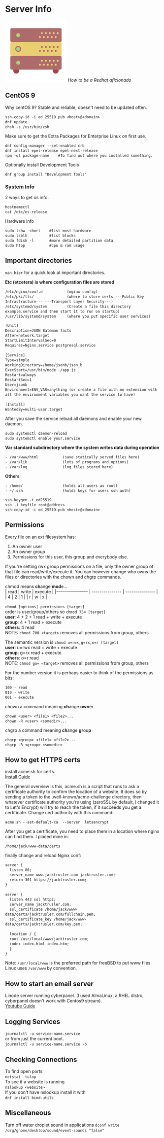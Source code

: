 # Server Info 
![Server Info](./svgs/servers.svg "Server Info")
*How to be a Redhat aficionado*

## CentOS 9
Why centOS 9? Stable and reliable, doesn't need to be updated often.  

    ssh-copy-id -i ed_25519.pub <host>@<domain>  
    dnf update
    chsh -s /usr/bin/zsh

Make sure to get the Extra Packages for Enterprise Linux on first use.

    dnf config-manager --set-enabled crb
    dnf install epel-release epel-next-release
    rpm -ql package-name    #To find out where you installed something.

Optionally install Development Tools

    dnf group install "Development Tools"

### System Info 
2 ways to get os info. 

    hostnamectl
    cat /etc/os-release
    
Hardware info

    sudo lshw -short    #list most hardware  
    sudo lsblk          #list blocks  
    sudo fdisk -l       #more detailed partition data  
    sudo htop           #cpu & ram usage

## Important directories

`man hier` for a quick look at important directories.

**Etc (etcetera) is where configuration files are stored**

```
/etc/nginx/conf.d           (nginx config)
/etc/pki/tls/               (where to store certs ---Public Key Infrastructure--- ---Transport Layer Security---)
/etc/systemd/system         (Create a file this directory example.service and then start it to run on startup)
/usr/lib/systemd/system     (where you put specific user services)
```

```
[Unit]
Description=JSON Bateman facts
After=network.target
StartLimitIntervalSec=0
Requires=Nginx.service postgresql.service

[Service]
Type=simple
WorkingDirectory=/home/jsonb/json_b
ExecStart=/usr/bin/node ./app.js
Restart=always
RestartSec=1
User=jsonb
Environment=ENV_VAR=anything (or create a file with no extension with all the environment variables you want the service to have)

[Install]
WantedBy=multi-user.target
```

After you save the service reload all daemons and enable your new daemon. 
```
sudo systemctl daemon-reload
sudo systemctl enable your.service
```

**Var standard subdirectory where the system writes data during operation**

```
- /var/www/html           (save statically served files here)
- /var/lib                (lots of programs and options)
- /var/log                (log files stored here)
```

**Others**

```
- /home/                  (holds all users as root)
- ~/.ssh                  (holds keys for users ssh auth)
```

``` 
ssh-keygen -t ed25519
ssh -i keyfile root@address
ssh-copy-id -i ed_25519.pub <host>@<domain>  
```

## Permissions
Every file on an ext filesystem has:

1. An owner user  
2. An owner group  
3. Permissions for this user, this group and everybody else.  

If you're setting rwx group permissions on a file, only the owner group of that file can read/write/execute it. You can however change who owns the files or directories with the chown and chgrp commands.

chmod means **ch**ange **mod**e...  
| read    | write    | execute    |
|---------------- | --------------- | --------------- |
| 4    | 2    | 1    |
| r    | w    | x    |
  
`chmod [options] permissions [target]`  
order is user/group/others so `chmod 754 [target]`  
**user**: 4 + 2 + 1 read + write + execute  
**group**: 4 + 1 read + execute  
**others**: 4 read  
NOTE: `chmod 700 <target>` removes all permissions from group, others  
  
The semantic version is `chmod u=rwx,g=rx,o=r [target]`  
**user**: u=rwx read + write + execute  
**group**: g=rx read + execute  
**others**: o=r read  
NOTE: `chmod go= <target>` removes all permissions from group, others   

For the number version it is perhaps easier to think of the permissions as bits:  

    100 - read  
    010 - write  
    001 - execute  

chown a command meaning **ch**ange **own**er

    chown <user> <file1> <file2>...
    chown -R <user> <somedir>...

chgrp a command meaning **ch**ange **gr**ou**p**

    chgrp <group> <file1> <file2>...
    chgrp -R <group> <somedir>
    
## How to get HTTPS certs

install acme.sh for certs.   
[Install Guide](https://decovar.dev/blog/2021/04/05/acme-sh-instead-of-certbot/)

The general overview is this, acme.sh is a script that runs to ask a certificate authority to confirm
the location of a website. It does so by sending a token to the .well-known/acme-challenge 
directory, then whatever certificate authority you're using (zeroSSL by default, I changed it to Let's Encrypt) 
will try to reach the token, if it succeeds you get a certificate. Change cert authority with this command:  
```
acme.sh --set-default-ca  --server  letsencrypt
```
After you get a certificate, you need to place them in a location where nginx can find them. 
I placed mine in:   
```
/home/jack/www-data/certs
```
finally change and reload Nginx conf:  
```nginx
server {
  listen 80;
  server_name www.jacktrusler.com jacktrusler.com;
  return 301 https://jacktrusler.com;
}

server {
  listen 443 ssl http2;
  server_name jacktrusler.com;
  ssl_certificate /home/jack/www-data/certs/jacktrusler.com/fullchain.pem;
  ssl_certificate_key /home/jack/www-data/certs/jacktrusler.com/key.pem;

  location / {
  root /usr/local/www/jacktrusler.com;
  index index.html index.htm;
  }
}
```
Note: `/usr/local/www` is the preferred path for freeBSD to put www files. Linux uses `/var/www` by convention.

## How to start an email server

Linode server running cyberpanel.  (I used AlmaLinux, a RHEL distro, cyberpanel doesn't work with Centos9 stream).  
[Youtube Guide](https://www.youtube.com/watch?v=8G93NVWkXZk)  

## Logging Services
`journalctl -u service-name.service`  
or from just the current boot.  
`journalctl -u service-name.service -b`

## Checking Connections
To find open ports  
`netstat -tulnp`  
To see if a website is running  
`nslookup <website>`  
If you don't have nslookup install it with  
`dnf install bind-utils`

## Miscellaneous
Turn off water droplet sound in applications
`dconf write /org/gnome/desktop/sound/event-sounds "false"`
